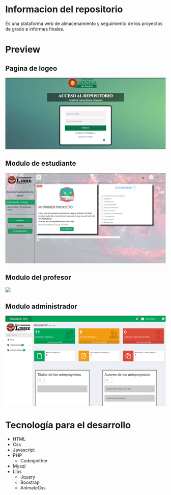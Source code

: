 # Informacion del repositorio

Es una plataforma web de  almacenamiento y seguimiento de los proyectos 
de grado e informes finales.

# Preview
## Pagina de logeo
![](docs/Index.jpg)

## Modulo de estudiante
![](docs/Estudiante.png)

## Modulo del profesor
![](docs/Profesor.png)

## Modulo administrador
![](docs/Administrador.png)

# Tecnología para el desarrollo
- HTML
- Css
- Javascript
- PHP
    - Codeignither
- Mysql
- Libs
    - Jquery
    - Boostrap
    - AnimateCss
